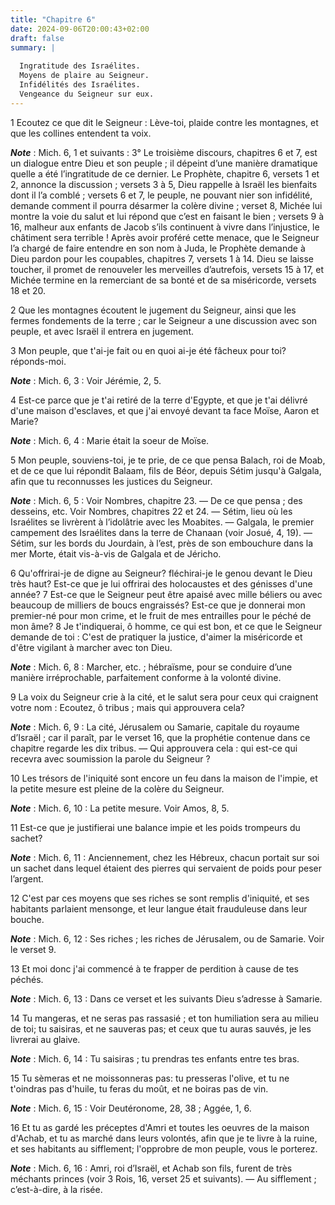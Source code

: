 ```yaml
---
title: "Chapitre 6"
date: 2024-09-06T20:00:43+02:00
draft: false
summary: |
  
  Ingratitude des Israélites.
  Moyens de plaire au Seigneur.
  Infidélités des Israélites.
  Vengeance du Seigneur sur eux.
---
```



1 Ecoutez ce que dit le Seigneur : Lève-toi, plaide contre les montagnes, et que les collines entendent ta voix.

***Note*** :  Mich. 6, 1 et suivants : 3° Le troisième discours, chapitres 6 et 7, est un dialogue entre Dieu et son peuple ; il dépeint d’une manière dramatique quelle a été l’ingratitude de ce dernier. Le Prophète, chapitre 6, versets 1 et 2, annonce la discussion ; versets 3 à 5, Dieu rappelle à Israël les bienfaits dont il l’a comblé ; versets 6 et 7, le peuple, ne pouvant nier son infidélité, demande comment il pourra désarmer la colère divine ; verset 8, Michée lui montre la voie du salut et lui répond que c’est en faisant le bien ; versets 9 à 16, malheur aux enfants de Jacob s’ils continuent à vivre dans l’injustice, le châtiment sera terrible ! Après avoir proféré cette menace, que le Seigneur l’a chargé de faire entendre en son nom à Juda, le Prophète demande à Dieu pardon pour les coupables, chapitres 7, versets 1 à 14. Dieu se laisse toucher, il promet de renouveler les merveilles d’autrefois, versets 15 à 17, et Michée termine en la remerciant de sa bonté et de sa miséricorde, versets 18 et 20.


2 Que les montagnes écoutent le jugement du Seigneur, ainsi que les fermes fondements de la terre ; car le Seigneur a une discussion avec son peuple, et avec Israël il entrera en jugement.


3 Mon peuple, que t'ai-je fait ou en quoi ai-je été fâcheux pour toi? réponds-moi.

***Note*** :  Mich. 6, 3 : Voir Jérémie, 2, 5.

4 Est-ce parce que je t'ai retiré de la terre d'Egypte, et que je t'ai délivré d'une maison d'esclaves, et que j'ai envoyé devant ta face Moïse, Aaron et Marie?

***Note*** :  Mich. 6, 4 : Marie était la soeur de Moïse.

5 Mon peuple, souviens-toi, je te prie, de ce que pensa Balach, roi de Moab, et de ce que lui répondit Balaam, fils de Béor, depuis Sétim jusqu'à Galgala, afin que tu reconnusses les justices du Seigneur.

***Note*** :  Mich. 6, 5 : Voir Nombres, chapitre 23. ― De ce que pensa ; des desseins, etc. Voir Nombres, chapitres 22 et 24. ― Sétim, lieu où les Israélites se livrèrent à l’idolâtrie avec les Moabites. ― Galgala, le premier campement des Israélites dans la terre de Chanaan (voir Josué, 4, 19). ― Sétim, sur les bords du Jourdain, à l’est, près de son embouchure dans la mer Morte, était vis-à-vis de Galgala et de Jéricho.


6 Qu'offrirai-je de digne au Seigneur? fléchirai-je le genou devant le Dieu très haut? Est-ce que je lui offrirai des holocaustes et des génisses d'une année? 7 Est-ce que le Seigneur peut être apaisé avec mille béliers ou avec beaucoup de milliers de boucs engraissés? Est-ce que je donnerai mon premier-né pour mon crime, et le fruit de mes entrailles pour le péché de mon âme? 8 Je t'indiquerai, ô homme, ce qui est bon, et ce que le Seigneur demande de toi : C'est de pratiquer la justice, d'aimer la miséricorde et d'être vigilant à marcher avec ton Dieu.

***Note*** :  Mich. 6, 8 : Marcher, etc. ; hébraïsme, pour se conduire d’une manière irréprochable, parfaitement conforme à la volonté divine.


9 La voix du Seigneur crie à la cité, et le salut sera pour ceux qui craignent votre nom : Ecoutez, ô tribus ; mais qui approuvera cela?

***Note*** :  Mich. 6, 9 : La cité, Jérusalem ou Samarie, capitale du royaume d’Israël ; car il paraît, par le verset 16, que la prophétie contenue dans ce chapitre regarde les dix tribus. ― Qui approuvera cela : qui est-ce qui recevra avec soumission la parole du Seigneur ?

10 Les trésors de l'iniquité sont encore un feu dans la maison de l'impie, et la petite mesure est pleine de la colère du Seigneur.

***Note*** :  Mich. 6, 10 : La petite mesure. Voir Amos, 8, 5.

11 Est-ce que je justifierai une balance impie et les poids trompeurs du sachet?

***Note*** :  Mich. 6, 11 : Anciennement, chez les Hébreux, chacun portait sur soi un sachet dans lequel étaient des pierres qui servaient de poids pour peser l’argent.

12 C'est par ces moyens que ses riches se sont remplis d'iniquité, et ses habitants parlaient mensonge, et leur langue était frauduleuse dans leur bouche.

***Note*** :  Mich. 6, 12 : Ses riches ; les riches de Jérusalem, ou de Samarie. Voir le verset 9.


13 Et moi donc j'ai commencé à te frapper de perdition à cause de tes péchés.

***Note*** :  Mich. 6, 13 : Dans ce verset et les suivants Dieu s’adresse à Samarie.

14 Tu mangeras, et ne seras pas rassasié ; et ton humiliation sera au milieu de toi; tu saisiras, et ne sauveras pas; et ceux que tu auras sauvés, je les livrerai au glaive.

***Note*** :  Mich. 6, 14 : Tu saisiras ; tu prendras tes enfants entre tes bras.

15 Tu sèmeras et ne moissonneras pas: tu presseras l'olive, et tu ne t'oindras pas d'huile, tu feras du moût, et ne boiras pas de vin.

***Note*** :  Mich. 6, 15 : Voir Deutéronome, 28, 38 ; Aggée, 1, 6.


16 Et tu as gardé les préceptes d'Amri et toutes les oeuvres de la maison d'Achab, et tu as marché dans leurs volontés, afin que je te livre à la ruine, et ses habitants au sifflement; l'opprobre de mon peuple, vous le porterez.

***Note*** :  Mich. 6, 16 : Amri, roi d’Israël, et Achab son fils, furent de très méchants princes (voir 3 Rois, 16, verset 25 et suivants). ― Au sifflement ; c’est-à-dire, à la risée.

